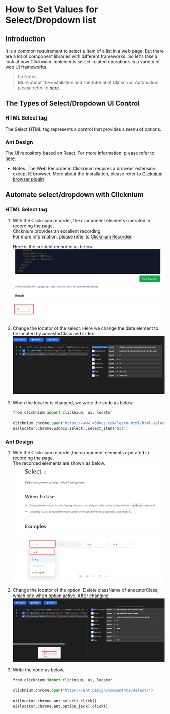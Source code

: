 
# How to Set Values for Select/Dropdown list
##  Introduction
It is a common requirement to select a item of a list in a web page. But there are a lot of component libraries with different frameworks. So let's take a look at how Clicknium implements select-related operations in a variety of web UI frameworks.  
>tip Notes  
> More about the installation and the tutorial of Clicknium Automation, please refer to [here](https://www.clicknium.com/documents).


## The Types of Select/Dropdown UI Control

### HTML Select tag 
The Select HTML tag represents a control that provides a menu of options.

### Ant Design
The UI repository based on React. For more information, please refer to [here](https://ant.design/components/select/).  
- Notes: The Web Recorder in Clicknium requires a browser extension except IE browser. More about the installation, please refer to [Clicknium browser plugin](https://www.clicknium.com/documents/tutorial/extensions/) 


## Automate select/dropdown with Clicknium

### HTML Select tag
1. With the Clicknium recorder, the component elements operated in recording the page.   
   Clicknium provides an excellent recording.  
   For more information, please refer to [Clicknium Recorder](https://www.clicknium.com/documents/tutorial/recorder/).
 
   Here is the content recorded as below.
![record](./../img/how-to-select-html-record.png)  
   

1. Change the locator of the select.  Here we change the date element to be located by ancestorClass and index. 
   ![record](./../img/how-to-select-html-locator.png) 
2. When the locator is changed, we write the code as below.
   ```python
   from clicknium import clicknium, ui, locator

   clicknium.chrome.open("https://www.w3docs.com/learn-html/html-select-tag.html")
   ui(locator.chrome.w3docs.select).select_item("Git")
   ```

### Ant Design
1. With the Clicknium recorder,the component elements operated in recording the page.  
   The recorded elements are shown as below.
   ![record](./../img/how-to-select-ant-record.png) 
2. Change the locator of the option. Delete className of ancestorClass, which one when option active. 
   After changing
   ![option](./../img/how-to-select-ant-option-locator.png) 

3. Write the code as below.
   
   ```python
   from clicknium import clicknium, ui, locator

   clicknium.chrome.open("https://ant.design/components/select/")

   ui(locator.chrome.ant.select).click()
   ui(locator.chrome.ant.option_jack).click()
   ```
